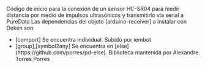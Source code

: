 Código de inicio para la conexión de un sensor HC-SR04 para medir distancia por medio de impulsos ultrasónicos
y transmitirlo vía serial a PureData
Las dependencias del objeto [arduino-receiver] a instalar con Deken son:
<ul>
    <li>[comport] Se encuentra individual. Subido por iembot</li>
    <li>[group],[symbol2any] Se encuentra en [else](https://github.com/porres/pd-else). Biblioteca mantenida por Alexandre Torres Porres</li>

</ul>